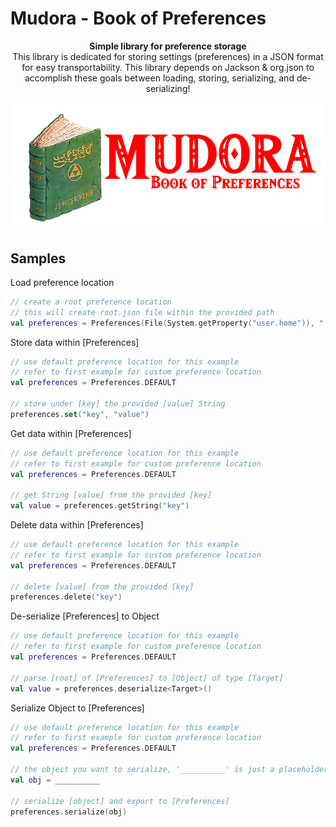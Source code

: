 
# Mudora - Book of Preferences
<p align="center">
    <b>Simple library for preference storage</b><br>
    This library is dedicated for storing settings (preferences) in a JSON format for easy transportability. This library depends on Jackson & org.json to accomplish these goals between loading, storing, serializing, and de-serializing!
</p>

<p align="center">
    <img src="blob/mudora.png" />
</p>

## Samples
Load preference location
```kotlin
// create a root preference location
// this will create root.json file within the provided path
val preferences = Preferences(File(System.getProperty("user.home")), ".mudora")
```

Store data within [Preferences]
```kotlin
// use default preference location for this example
// refer to first example for custom preference location
val preferences = Preferences.DEFAULT

// store under [key] the provided [value] String
preferences.set("key", "value")
```

Get data within [Preferences]
```kotlin
// use default preference location for this example
// refer to first example for custom preference location
val preferences = Preferences.DEFAULT

// get String [value] from the provided [key]
val value = preferences.getString("key")
```
Delete data within [Preferences]
```kotlin
// use default preference location for this example
// refer to first example for custom preference location
val preferences = Preferences.DEFAULT

// delete [value] from the provided [key]
preferences.delete("key")
```

De-serialize [Preferences] to Object
```kotlin
// use default preference location for this example
// refer to first example for custom preference location
val preferences = Preferences.DEFAULT

// parse [root] of [Preferences] to [Object] of type [Target]
val value = preferences.deserialize<Target>()
```

Serialize Object to [Preferences]
```kotlin
// use default preference location for this example
// refer to first example for custom preference location
val preferences = Preferences.DEFAULT

// the object you want to serialize, '__________' is just a placeholder
val obj = __________

// serialize [object] and export to [Preferences]
preferences.serialize(obj)
```